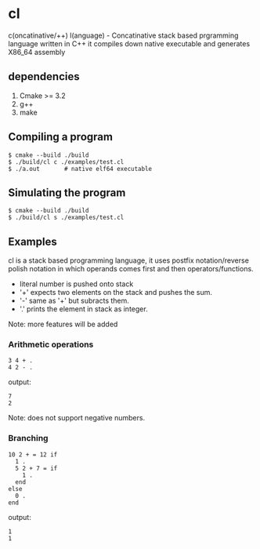 # cl

c(oncatinative/++) l(anguage) - Concatinative stack based prgramming language written in C++
it compiles down native executable and generates X86_64 assembly

## dependencies

1. Cmake >= 3.2
1. g++
1. make

## Compiling a program

```console
$ cmake --build ./build
$ ./build/cl c ./examples/test.cl
$ ./a.out       # native elf64 executable
```

## Simulating the program

```console
$ cmake --build ./build
$ ./build/cl s ./examples/test.cl
```

## Examples

cl is a stack based programming language, it uses postfix
notation/reverse polish notation in which operands comes
first and then operators/functions.

-   literal number is pushed onto stack
-   '+' expects two elements on the stack and pushes the sum.
-   '-' same as '+' but subracts them.
-   '.' prints the element in stack as integer.

Note: more features will be added

### Arithmetic operations
```code
3 4 + .
4 2 - .
```
output:
```console
7
2
```
Note: does not support negative numbers.

### Branching
```code
10 2 + = 12 if
  1 .
  5 2 + 7 = if
    1 .
  end
else
  0 .
end
```
output:
```console
1
1
```
